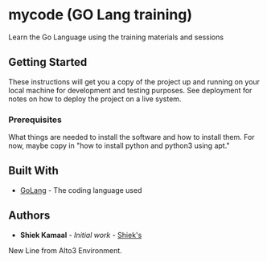 # mycode (GO Lang training)

Learn the Go Language using the training materials and sessions

## Getting Started

These instructions will get you a copy of the project up and running on your local machine
for development and testing purposes. See deployment for notes on how to deploy the project
on a live system.

### Prerequisites

What things are needed to install the software and how to install them. For now, maybe copy in
"how to install python and python3 using apt."

## Built With

* [GoLang](https://golang.org) - The coding language used

## Authors

* **Shiek Kamaal** - *Initial work* - [Shiek's](https://example.com/)

New Line from Alto3 Environment.

